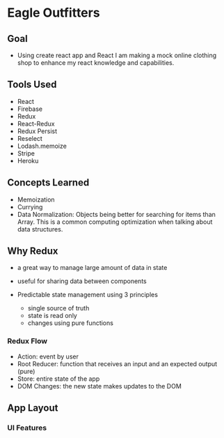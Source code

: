 # Eagle Outfitters

## Goal

- Using create react app and React I am making a mock online clothing shop to enhance my react knowledge and capabilities.

## Tools Used

- React
- Firebase
- Redux
- React-Redux
- Redux Persist
- Reselect
- Lodash.memoize
- Stripe
- Heroku

## Concepts Learned

- Memoization
- Currying
- Data Normalization: Objects being better for searching for items than Array. This is a common computing optimization when talking about data structures.

## Why Redux

- a great way to manage large amount of data in state

- useful for sharing data between components

- Predictable state management using 3 principles
  - single source of truth
  - state is read only
  - changes using pure functions

### Redux Flow

- Action: event by user
- Root Reducer: function that receives an input and an expected output (pure)
- Store: entire state of the app
- DOM Changes: the new state makes updates to the DOM

## App Layout

### UI Features
